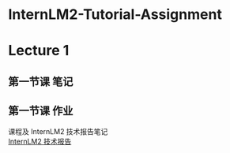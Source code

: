 # InternLM2-Tutorial-Assignment
# Lecture 1
## 第一节课 笔记


## 第一节课 作业
课程及 InternLM2 技术报告笔记   
[InternLM2 技术报告](https://arxiv.org/pdf/2403.17297.pdf)
